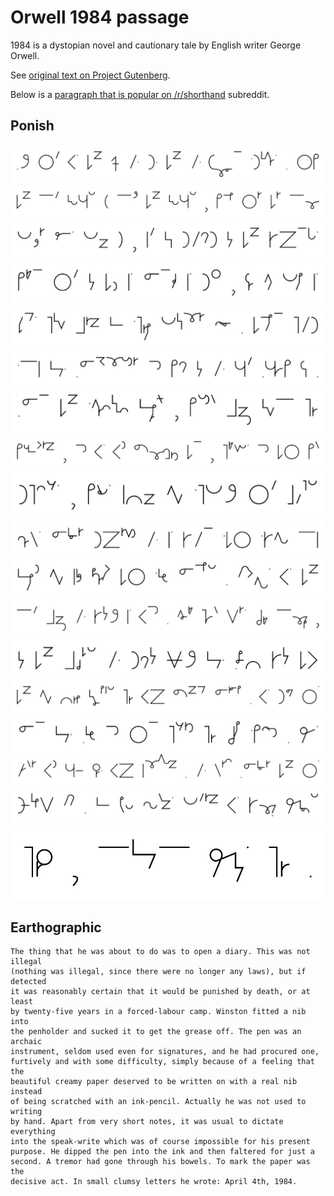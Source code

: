 # Orwell 1984 passage

1984 is a dystopian novel and cautionary tale by English writer George Orwell.

See [original text on Project Gutenberg](https://gutenberg.net.au/ebooks01/0100021.txt).

Below is a [paragraph that is popular on /r/shorthand](https://www.reddit.com/r/shorthand/search/?sort=new&restrict_sr=on&q=flair%3A%2BSystemSample(1984)) subreddit.

## Ponish

<img src="./ipa-01.svg"><br/>
<img src="./ipa-02.svg"><br/>
<img src="./ipa-03.svg"><br/>
<img src="./ipa-04.svg"><br/>
<img src="./ipa-05.svg"><br/>
<img src="./ipa-06.svg"><br/>
<img src="./ipa-07.svg"><br/>
<img src="./ipa-08.svg"><br/>
<img src="./ipa-09.svg"><br/>
<img src="./ipa-10.svg"><br/>
<img src="./ipa-11.svg"><br/>
<img src="./ipa-12.svg"><br/>
<img src="./ipa-13.svg"><br/>
<img src="./ipa-14.svg"><br/>
<img src="./ipa-15.svg"><br/>
<img src="./ipa-16.svg"><br/>
<img src="./ipa-17.svg"><br/>
<img src="./ipa-18.svg"><br/>


## Earthographic

```text
The thing that he was about to do was to open a diary. This was not illegal
(nothing was illegal, since there were no longer any laws), but if detected
it was reasonably certain that it would be punished by death, or at least
by twenty-five years in a forced-labour camp. Winston fitted a nib into
the penholder and sucked it to get the grease off. The pen was an archaic
instrument, seldom used even for signatures, and he had procured one,
furtively and with some difficulty, simply because of a feeling that the
beautiful creamy paper deserved to be written on with a real nib instead
of being scratched with an ink-pencil. Actually he was not used to writing
by hand. Apart from very short notes, it was usual to dictate everything
into the speak-write which was of course impossible for his present
purpose. He dipped the pen into the ink and then faltered for just a
second. A tremor had gone through his bowels. To mark the paper was the
decisive act. In small clumsy letters he wrote: April 4th, 1984.
```
